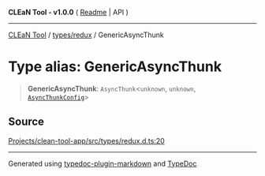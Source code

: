 **CLEaN Tool - v1.0.0** ( [Readme](../../../README.md) \| API )

***

[CLEaN Tool](../../../modules.md) / [types/redux](../README.md) / GenericAsyncThunk

# Type alias: GenericAsyncThunk

> **GenericAsyncThunk**: `AsyncThunk`\<`unknown`, `unknown`, [`AsyncThunkConfig`](../interfaces/AsyncThunkConfig.md)\>

## Source

[Projects/clean-tool-app/src/types/redux.d.ts:20](https://github.com/yuckyh/clean-tool-app/)

***

Generated using [typedoc-plugin-markdown](https://www.npmjs.com/package/typedoc-plugin-markdown) and [TypeDoc](https://typedoc.org/)
